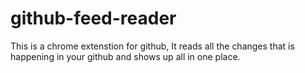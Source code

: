 # github-feed-reader
This is a chrome extenstion for github, It reads all the changes that is happening in your github and shows up all in one place.
